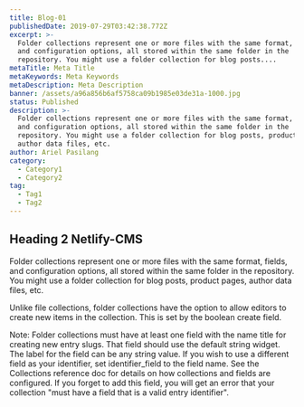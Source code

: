 ```yaml
---
title: Blog-01
publishedDate: 2019-07-29T03:42:38.772Z
excerpt: >-
  Folder collections represent one or more files with the same format, fields,
  and configuration options, all stored within the same folder in the
  repository. You might use a folder collection for blog posts....
metaTitle: Meta Title
metaKeywords: Meta Keywords
metaDescription: Meta Description
banner: /assets/a96a856b6af5758ca09b1985e03de31a-1000.jpg
status: Published
description: >-
  Folder collections represent one or more files with the same format, fields,
  and configuration options, all stored within the same folder in the
  repository. You might use a folder collection for blog posts, product pages,
  author data files, etc.
author: Ariel Pasilang
category:
  - Category1
  - Category2
tag:
  - Tag1
  - Tag2
---
```

## Heading 2 Netlify-CMS

Folder collections represent one or more files with the same format, fields, and configuration options, all stored within the same folder in the repository. You might use a folder collection for blog posts, product pages, author data files, etc.

Unlike file collections, folder collections have the option to allow editors to create new items in the collection. This is set by the boolean create field.



Note: Folder collections must have at least one field with the name title for creating new entry slugs. That field should use the default string widget. The label for the field can be any string value. If you wish to use a different field as your identifier, set identifier_field to the field name. See the Collections reference doc for details on how collections and fields are configured. If you forget to add this field, you will get an error that your collection "must have a field that is a valid entry identifier".
